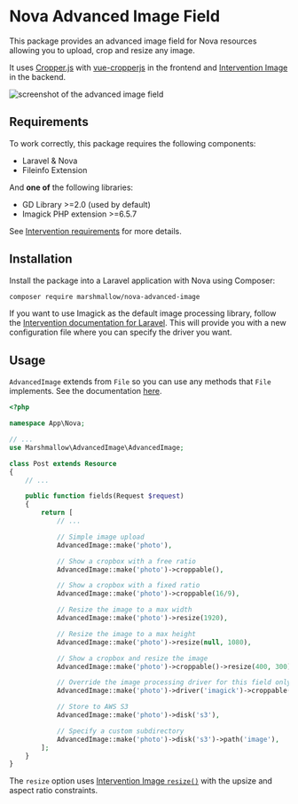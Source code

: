 # Nova Advanced Image Field

This package provides an advanced image field for Nova resources allowing you to upload, crop and resize any image.

It uses [Cropper.js](https://fengyuanchen.github.io/cropperjs) with [vue-cropperjs](https://github.com/Agontuk/vue-cropperjs) in the frontend and [Intervention Image](http://image.intervention.io) in the backend.

![screenshot of the advanced image field](https://gitlab.com/marshmallow-packages/nova/advanced-image/-/raw/master/screenshot.png)

## Requirements

To work correctly, this package requires the following components:
- Laravel & Nova
- Fileinfo Extension

And **one of** the following libraries:
- GD Library >=2.0 (used by default)
- Imagick PHP extension >=6.5.7

See [Intervention requirements](http://image.intervention.io/getting_started/installation) for more details.

## Installation

Install the package into a Laravel application with Nova using Composer:

```bash
composer require marshmallow/nova-advanced-image
```

If you want to use Imagick as the default image processing library, follow the [Intervention documentation for Laravel](http://image.intervention.io/getting_started/installation#laravel).
This will provide you with a new configuration file where you can specify the driver you want.

## Usage

`AdvancedImage` extends from `File` so you can use any methods that `File` implements. See the documentation [here](https://nova.laravel.com/docs/2.0/resources/fields.html#file-field).

```php
<?php

namespace App\Nova;

// ...
use Marshmallow\AdvancedImage\AdvancedImage;

class Post extends Resource
{
    // ...

    public function fields(Request $request)
    {
        return [
            // ...

            // Simple image upload
            AdvancedImage::make('photo'),

            // Show a cropbox with a free ratio
            AdvancedImage::make('photo')->croppable(),

            // Show a cropbox with a fixed ratio
            AdvancedImage::make('photo')->croppable(16/9),

            // Resize the image to a max width
            AdvancedImage::make('photo')->resize(1920),

            // Resize the image to a max height
            AdvancedImage::make('photo')->resize(null, 1080),

            // Show a cropbox and resize the image
            AdvancedImage::make('photo')->croppable()->resize(400, 300),

            // Override the image processing driver for this field only
            AdvancedImage::make('photo')->driver('imagick')->croppable(),

            // Store to AWS S3
            AdvancedImage::make('photo')->disk('s3'),

            // Specify a custom subdirectory
            AdvancedImage::make('photo')->disk('s3')->path('image'),
        ];
    }
}
```

The `resize` option uses [Intervention Image `resize()`](http://image.intervention.io/api/resize) with the upsize and aspect ratio constraints.
